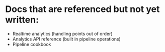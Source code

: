# Docs that are referenced but not yet written:

* Realtime analytics (handling points out of order)
* Analytics API reference (built in pipeline operations)
* Pipeline cookbook

